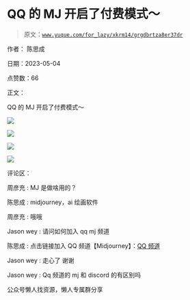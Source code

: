 # QQ 的 MJ 开启了付费模式～

> 原文：[`www.yuque.com/for_lazy/xkrm14/grgdbrtza8er37dr`](https://www.yuque.com/for_lazy/xkrm14/grgdbrtza8er37dr)

作者： 陈思成

日期：2023-05-04

点赞数：66

正文：

QQ 的 MJ 开启了付费模式～

![](img/5ae1222e76bdfd7d7207168d36429ee2.png)

![](img/3fc4fc33bad14e92e229539b7d81e7bf.png)

![](img/832d627b238018364725f9e91469f624.png)

![](img/a37d95e65cd28242a7d0976fbce3d0a9.png)

评论区：

周彦充 : MJ 是做啥用的？

陈思成 : midjourney，ai 绘画软件

周彦充 : 哦哦

Jason wey : 请问如何加入 qq mj 频道

陈思成 : 点击链接加入 QQ 频道【Midjourney】：[QQ 频道](https://pd.qq.com/s/3x05arx7i)

Jason wey : 走心了 谢谢

Jason wey : Qq 频道的 mj 和 discord 的有区别吗

公众号懒人找资源，懒人专属群分享


